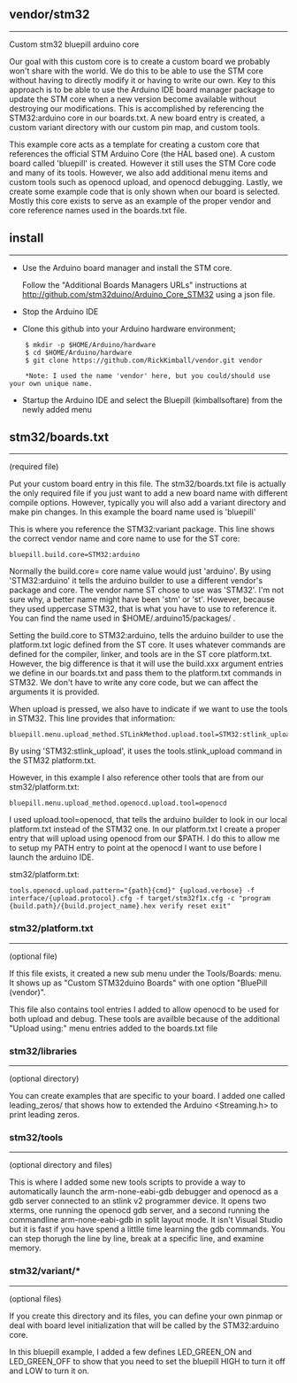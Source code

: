 ## vendor/stm32 
---

Custom stm32 bluepill arduino core

Our goal with this custom core is to create a custom board we probably won't share with the world. We do this to be able to use the STM core without having to directly modify it or having to write our own. Key to this approach is to be able to use the Arduino IDE board manager package to update the STM core when a new version become available without destroying our modifications.  This is accomplished by referencing the STM32:arduino core in our boards.txt. A new board entry is created, a custom variant directory with our custom pin map, and custom tools.

This example core acts as a template for creating a custom core that references the official STM Arduino Core (the HAL based one).  A custom board called 'bluepill' is created. However it still uses the STM Core code and many of its tools. However, we also add additional menu items and custom tools such as openocd upload, and openocd debugging. Lastly, we create some example code that is only shown when our board is selected.  Mostly this core exists to serve as an example of the proper vendor and core reference names used in the boards.txt file.

## install
---

* Use the Arduino board manager and install the STM core.

    Follow the "Additional Boards Managers URLs" instructions at http://github.com/stm32duino/Arduino_Core_STM32 using a json file.

* Stop the Arduino IDE

- Clone this github into your Arduino hardware environment;

```
    $ mkdir -p $HOME/Arduino/hardware
    $ cd $HOME/Arduino/hardware
    $ git clone https://github.com/RickKimball/vendor.git vendor

    *Note: I used the name 'vendor' here, but you could/should use your own unique name.
```
* Startup the Arduino IDE and select the Bluepill (kimballsoftare) from
the newly added menu

## stm32/boards.txt
---
(required file)

Put your custom board entry in this file.  The stm32/boards.txt file is actually the only required file if you just want to add a new board name with different compile options. However, typically you will also add a variant directory and make pin changes.  In this example the board name used is 'bluepill'

This is where you reference the STM32:variant package. This line shows the correct vendor name and core name to use for the ST core:
```
bluepill.build.core=STM32:arduino
```
Normally the build.core= core name value would just 'arduino'. By using 'STM32:arduino' it tells the arduino builder to use a different vendor's package and core.  The vendor name ST chose to use was 'STM32'. I'm not sure why, a better name might have been 'stm' or 'st'.  However, because they used uppercase STM32, that is what you have to use to reference it.  You can find the name used in $HOME/.arduino15/packages/ .

Setting the build.core to STM32:arduino, tells the arduino builder to use the platform.txt logic defined from the ST core. It uses whatever commands are defined for the compiler, linker, and tools are in the ST core platform.txt. However, the big difference is that it will use the build.xxx argument entries we define in our boards.txt and pass them to the platform.txt commands in STM32.  We don't have to write any core code, but we can affect the arguments it is provided.

When upload is pressed, we also have to indicate if we want to use the tools in STM32. This line provides that information:

```
bluepill.menu.upload_method.STLinkMethod.upload.tool=STM32:stlink_upload
```
By using 'STM32:stlink_upload', it uses the tools.stlink_upload command in the STM32 platform.txt.

However, in this example I also reference other tools that are from our stm32/platform.txt:
```
bluepill.menu.upload_method.openocd.upload.tool=openocd
```
I used upload.tool=openocd, that tells the arduino builder to look in our local platform.txt instead of the STM32 one.  In our platform.txt I create a proper entry that will upload using openocd from our $PATH.  I do this to allow me to setup my PATH entry to point at the openocd I want to use before I launch the arduino IDE.

stm32/platform.txt:
```
tools.openocd.upload.pattern="{path}{cmd}" {upload.verbose} -f interface/{upload.protocol}.cfg -f target/stm32f1x.cfg -c "program {build.path}/{build.project_name}.hex verify reset exit"
```

### stm32/platform.txt
---
(optional file)

If this file exists, it created a new sub menu under the Tools/Boards: menu. It shows up as "Custom STM32duino Boards" with one option "BluePill (vendor)".

This file also contains tool entries I added to allow openocd to be used for both upload and debug.  These tools are availble because of the additional "Upload using:" menu entries added to the boards.txt file

### stm32/libraries
---
(optional directory)

You can create examples that are specific to your board. I added one called leading_zeros/ that shows how to extended the Arduino <Streaming.h> to print leading zeros.

### stm32/tools
---
(optional directory and files)

This is where I added some new tools scripts to provide a way to automatically launch the arm-none-eabi-gdb debugger and openocd as a gdb server connected to an stlink v2 programmer device.  It opens two xterms, one running the openocd gdb server, and a second running the commandline arm-none-eabi-gdb in split layout mode.  It isn't Visual Studio but it is fast if you have spend a littlle time learning the gdb commands.  You can step thorugh the line by line, break at a specific line, and examine memory.

### stm32/variant/*
---
(optional files)

If you create this directory and its files, you can define your own pinmap or deal with board level initialization that will be called by the STM32:arduino core.

In this bluepill example, I added a few defines LED_GREEN_ON and LED_GREEN_OFF to show that you need to set the bluepill HIGH to turn it off and LOW to turn it on.

